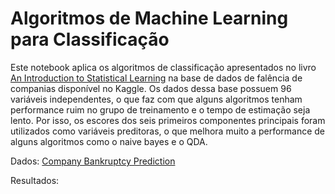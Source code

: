 # Algoritmos de Machine Learning para Classificação

Este notebook aplica os algoritmos de classificação apresentados no livro [An Introduction to Statistical Learning](https://hastie.su.domains/ISLP/ISLP_website.pdf.download.html) na base de dados de falência de companias disponível no Kaggle.
Os dados dessa base possuem 96 variáveis independentes, o que faz com que alguns algoritmos tenham performance ruim no grupo de treinamento e o tempo de estimação seja lento. Por isso, os escores dos seis primeiros componentes principais foram utilizados 
como variáveis preditoras, o que melhora muito a performance de alguns algoritmos como o naive bayes e o QDA. 

Dados: [Company Bankruptcy Prediction](https://www.kaggle.com/datasets/fedesoriano/company-bankruptcy-prediction)

Resultados: 
